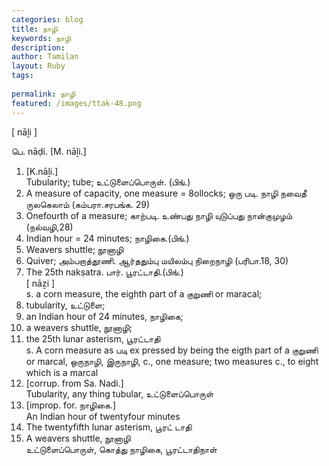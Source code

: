 ```yaml
---
categories: blog
title: நாழி
keywords: நாழி
description: 
author: Tamilan
layout: Ruby
tags: 
 
permalink: நாழி
featured: /images/ttak-48.png
---
```

  
[ nāḻi ]  
  
பெ. nāḍi. [M. nāḻi.]  
1. [K.nāḻi.]  
Tubularity; tube; உட்டுளைப்பொருள். (பிங்.)  
2. A measure of capacity, one measure = 8ollocks; ஒரு படி. நாழி நவைதீ ருலகெலாம் (கம்பரா.சரபங்க. 29)  
3. Onefourth of a measure; காற்படி. உண்பது நாழி யுடுப்பது நான்குமுழம் (நல்வழி,28)  
4. Indian hour = 24 minutes; நாழிகை.(பிங்.)  
5. Weavers shuttle; நூனாழி  
6. Quiver; அம்பறாத்தூணி. ஆர்ததும்பு மயிலம்பு நிறைநாழி (பரிபா.18, 30)  
7. The 25th nakṣatra. பார். பூரட்டாதி.(பிங்.)  
[ nāẕi ]  
s. a corn measure, the eighth part of a குறுணி or maracal;  
2. tubularity, உட்டுளை;  
3. an Indian hour of 24 minutes, நாழிகை;  
4. a weavers shuttle, நூனாழி;  
5. the 25th lunar asterism, பூரட்டாதி  
s. A corn measure as படி ex pressed by being the eigth part of a குறுணி or marcal, ஒருநாழி, இருநாழி, c., one measure; two measures c., to eight which is a marcal  
2. [corrup. from Sa. Nadi.]  
Tubularity, any thing tubular, உட்டுளைப்பொருள்  
3. [improp. for. நாழிகை.]  
An Indian hour of twentyfour minutes  
4. The twentyfifth lunar asterism, பூரட் டாதி  
5. A weavers shuttle, நூனாழி  
உட்டுளைப்பொருள், கொத்து நாழிகை, பூரட்டாதிநாள்